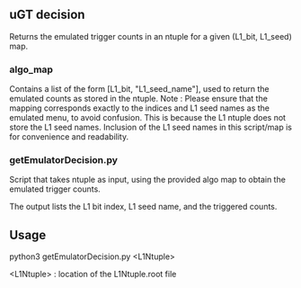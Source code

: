 ## uGT decision

Returns the emulated trigger counts in an ntuple for a given (L1_bit, L1_seed)  map.

### algo_map

Contains a list of the form [L1_bit, "L1_seed_name"], used to return the emulated counts as stored in the ntuple.
Note : Please ensure that the mapping corresponds exactly to the indices and L1 seed names as the emulated menu, to avoid confusion. This is because the L1 ntuple does not store the L1 seed names. Inclusion of the L1 seed names in this script/map is for convenience and readability.

### getEmulatorDecision.py

Script that takes ntuple as input, using the provided algo map to obtain the emulated trigger counts.

The output lists the L1 bit index, L1 seed name, and the triggered counts.

## Usage

python3 getEmulatorDecision.py \<L1Ntuple\>

\<L1Ntuple\> : location of the L1Ntuple.root file
